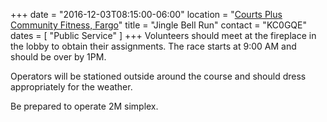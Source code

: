 +++
date = "2016-12-03T08:15:00-06:00"
location = "[Courts Plus Community Fitness, Fargo](/places/courts-plus-community-fitness/)"
title = "Jingle Bell Run"
contact = "KC0GQE"
dates = [ "Public Service" ]
+++
Volunteers should meet at the fireplace in the lobby to obtain their
assignments. The race starts at 9:00 AM and should be over by 1PM.

Operators will be stationed outside around the course and should dress
appropriately for the weather.

Be prepared to operate 2M simplex.
